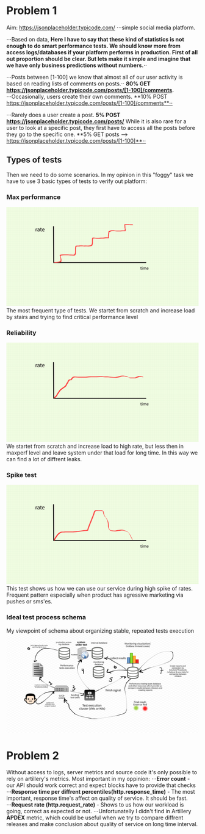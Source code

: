 # Problem 1
Aim: https://jsonplaceholder.typicode.com/
⋅⋅⋅simple social media platform.

⋅⋅⋅Based on data,
**Here I have to say that these kind of statistics is not enough to do smart performance tests. We should know more from access logs/databases if your platform performs in production. First of all out proportion should be clear. But lets make it simple and imagine that we have only business predictions without numbers.**⋅⋅

⋅⋅⋅Posts between [1-100] we know that almost all of our user activity is based on reading lists of comments on posts.⋅⋅
**80%  GET  https://jsonplaceholder.typicode.com/posts/[1-100]/comments.**
⋅⋅⋅Occasionally, users create their own comments. 
**10% POST https://jsonplaceholder.typicode.com/posts/[1-100]/comments**⋅⋅

⋅⋅⋅Rarely does a user create a post. **5% POST https://jsonplaceholder.typicode.com/posts/**
While it is also rare for a user to look at a specific post, they first have to access all the posts
before they go to the specific one. 
**5% GET posts —> https://jsonplaceholder.typicode.com/posts/[1-100]**⋅⋅

## Types of tests
Then we need to do some scenarios. In my opinion in this "foggy" task we have to use 3 basic types of tests to verify out platform:
### Max performance
![alt text](https://github.com/eszhlznkv/SocialMPLoad/blob/master/png/maxperf.png "maxperf")
The most frequent type of tests. We startet from scratch and increase load by stairs and trying to find critical performance level
### Reliability
![alt text](https://github.com/eszhlznkv/SocialMPLoad/blob/master/png/reliability.png "reliability")
We startet from scratch and increase load to high rate, but less then in maxperf level and leave system under that load for long time. In this way we can find a lot of diffrent leaks.
### Spike test
![alt text](https://github.com/eszhlznkv/SocialMPLoad/blob/master/png/spike.png "spike")
This test shows us how we can use our service during high spike of rates. Frequent pattern especially when product has agressive marketing via pushes or sms'es.
### Ideal test process schema
My viewpoint of schema about organizing stable, repeated tests execution
![alt text](https://github.com/eszhlznkv/SocialMPLoad/blob/master/png/Schema.png "Schema")

# Problem 2
Without access to logs, server metrics and source code it's only possible to rely on artillery's metrics.
Most important in my oppinion:
⋅⋅⋅**Error count** - our API should work correct and expect blocks have to provide that checks
⋅⋅⋅**Response time per diffrent percentiles(http.response_time)** - The most important, response time's affect on quality of service. It should be fast.
⋅⋅⋅**Request rate (http.request_rate)** - Shows to us how our workload is going, correct as expected or not.
⋅⋅⋅Unfortunatelly I didn't find in Artillery **APDEX** metric, which could be useful when we try to compare diffrent releases and make conclusion about quality of service on long time interval.
